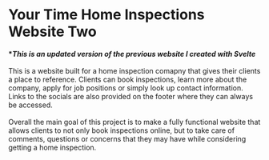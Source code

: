 <h1>Your Time Home Inspections Website Two</h1>
<b>*<i>This is an updated version of the previous website I created with Svelte</i></b>
<br>
<br>
This is a website built for a home inspection comapny that gives their clients a place to reference. Clients can book inspections, learn more about the company, apply for job positions or simply look up contact information. Links to the socials are also provided on the footer where they can always be accessed.
<br>
<br>
Overall the main goal of this project is to make a fully functional website that allows clients to not only book inspections online, but to take care of comments, questions or concerns that they may have while considering getting a home inspection.
